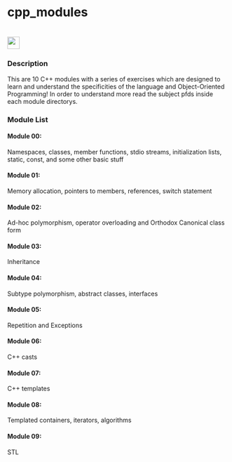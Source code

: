 # cpp_modules

# <img src="https://github.com/user-attachments/assets/8a9be305-e993-4f5e-9dc5-c55c013d33f4"  width="28px">

### Description

This are 10 C++ modules with a series of exercises which are designed to learn and understand the specificities of the language and Object-Oriented Programming!
In order to understand more read the subject pfds inside each module directorys.

### Module List

#### Module 00:
  Namespaces, classes, member functions, stdio streams, initialization lists, static, const, and some other basic stuff
#### Module 01:
  Memory allocation, pointers to members, references, switch statement
#### Module 02:
  Ad-hoc polymorphism, operator overloading and Orthodox Canonical class form
#### Module 03:
  Inheritance
#### Module 04:
  Subtype polymorphism, abstract classes, interfaces
#### Module 05:
  Repetition and Exceptions
#### Module 06:
  C++ casts
#### Module 07:
  C++ templates
#### Module 08:
  Templated containers, iterators, algorithms
#### Module 09:
  STL
